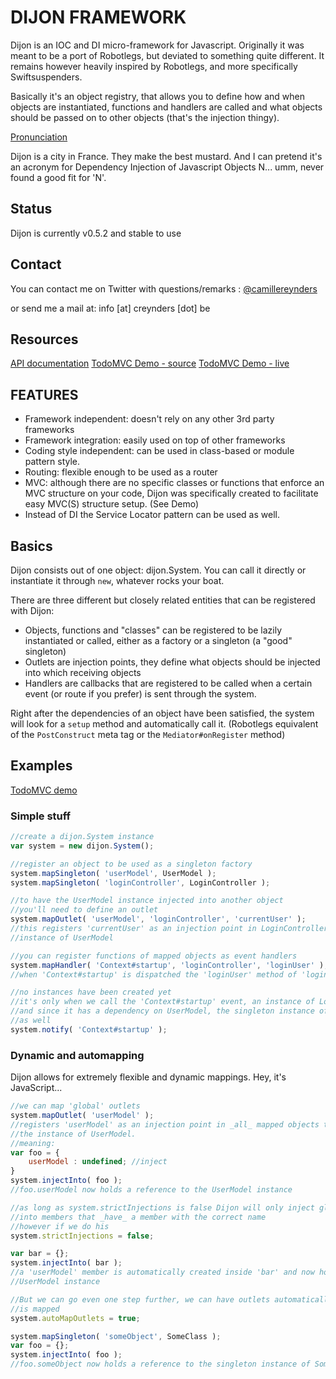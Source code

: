 # DIJON FRAMEWORK

Dijon is an IOC and DI micro-framework for Javascript. Originally it was meant to be a port of Robotlegs,
but deviated to something quite different. It remains however heavily inspired by Robotlegs, and more specifically
Swiftsuspenders.

Basically it's an object registry, that allows you to define how and when objects are instantiated, functions and handlers
are called and what objects should be passed on to other objects (that's the injection thingy).

[Pronunciation](http://www.audioenglish.net/dictionary/dijon.htm)

Dijon is a city in France. They make the best mustard. And I can pretend it's an acronym for
Dependency Injection of Javascript Objects N... umm, never found a good fit for 'N'.

## Status

Dijon is currently v0.5.2 and stable to use


## Contact

You can contact me on Twitter with questions/remarks : [@camillereynders](http://twitter.com/camillereynders)

or send me a mail at:
info [at] creynders [dot] be


## Resources

[API documentation](http://creynders.github.com/dijon-framework/docs)
[TodoMVC Demo - source](https://github.com/creynders/todomvc/tree/master/architecture-examples/dijon)
[TodoMVC Demo - live](http://creynders.github.com/todomvc/architecture-examples/dijon/)


## FEATURES

* Framework independent: doesn't rely on any other 3rd party frameworks
* Framework integration: easily used on top of other frameworks
* Coding style independent: can be used in class-based or module pattern style.
* Routing: flexible enough to be used as a router
* MVC: although there are no specific classes or functions that enforce an MVC structure on your code,
Dijon was specifically created to facilitate easy MVC(S) structure setup.
(See Demo)
* Instead of DI the Service Locator pattern can be used as well.


## Basics

Dijon consists out of one object: dijon.System. You can call it directly or instantiate it through <code>new</code>,
whatever rocks your boat.

There are three different but closely related entities that can be registered with Dijon:

* Objects, functions and "classes" can be registered to be lazily instantiated or called, either as a factory
or a singleton (a "good" singleton)
* Outlets are injection points, they define what objects should be injected into which receiving objects
* Handlers are callbacks that are registered to be called when a certain event (or route if you prefer) is
sent through the system.

Right after the dependencies of an object have been satisfied, the system will look for a ```setup``` method and automatically call it.
(Robotlegs equivalent of the ```PostConstruct``` meta tag or the ```Mediator#onRegister``` method)


## Examples

[TodoMVC demo](https://github.com/creynders/todomvc/tree/master/architecture-examples/dijon)

### Simple stuff

```javascript
//create a dijon.System instance
var system = new dijon.System();

//register an object to be used as a singleton factory
system.mapSingleton( 'userModel', UserModel );
system.mapSingleton( 'loginController', LoginController );

//to have the UserModel instance injected into another object
//you'll need to define an outlet
system.mapOutlet( 'userModel', 'loginController', 'currentUser' );
//this registers 'currentUser' as an injection point in LoginController instances to be satisfied with the
//instance of UserModel

//you can register functions of mapped objects as event handlers
system.mapHandler( 'Context#startup', 'loginController', 'loginUser' );
//when 'Context#startup' is dispatched the 'loginUser' method of 'loginController' will be called

//no instances have been created yet
//it's only when we call the 'Context#startup' event, an instance of LoginController will be created
//and since it has a dependency on UserModel, the singleton instance of UserModel will be created
//as well
system.notify( 'Context#startup' );
```

### Dynamic and automapping

Dijon allows for extremely flexible and dynamic mappings. Hey, it's JavaScript...

```javascript
//we can map 'global' outlets
system.mapOutlet( 'userModel' );
//registers 'userModel' as an injection point in _all_ mapped objects to be satisfied with
//the instance of UserModel.
//meaning:
var foo = {
	userModel : undefined; //inject
}
system.injectInto( foo );
//foo.userModel now holds a reference to the UserModel instance

//as long as system.strictInjections is false Dijon will only inject globally mapped objects
//into members that _have_ a member with the correct name
//however if we do his
system.strictInjections = false;

var bar = {};
system.injectInto( bar );
//a 'userModel' member is automatically created inside 'bar' and now holds a reference to the
//UserModel instance

//But we can go even one step further, we can have outlets automatically mapped when an object
//is mapped
system.autoMapOutlets = true;

system.mapSingleton( 'someObject', SomeClass );
var foo = {};
system.injectInto( foo );
//foo.someObject now holds a reference to the singleton instance of SomeClass
```